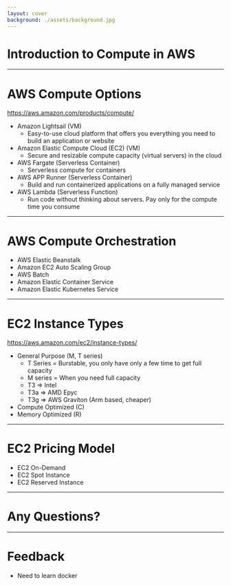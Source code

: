 ```yaml
---
layout: cover
background: ./assets/background.jpg
---
```


# Introduction to Compute in AWS

---

# AWS Compute Options

https://aws.amazon.com/products/compute/

<v-clicks>

* Amazon Lightsail (VM)
    * Easy-to-use cloud platform that offers you everything you need to build an application or website
* Amazon Elastic Compute Cloud (EC2) (VM)
    * Secure and resizable compute capacity (virtual servers) in the cloud
* AWS Fargate (Serverless Container)
    * Serverless compute for containers
* AWS APP Runner (Serverless Container)
    * Build and run containerized applications on a fully managed service
* AWS Lambda (Serverless Function)
    * Run code without thinking about servers. Pay only for the compute time you consume
</v-clicks>

---

# AWS Compute Orchestration

* AWS Elastic Beanstalk
* Amazon EC2 Auto Scaling Group
* AWS Batch
* Amazon Elastic Container Service
* Amazon Elastic Kubernetes Service

---

# EC2 Instance Types
https://aws.amazon.com/ec2/instance-types/

* General Purpose (M, T series)
    * T Series = Burstable, you only have only a few time to get full capacity
    * M series = When you need full capacity
    * T3 => Intel
    * T3a => AMD Epyc
    * T3g => AWS Graviton (Arm based, cheaper)
* Compute Optimized (C)
* Memory Optimized (R)

---

# EC2 Pricing Model

* EC2 On-Demand
* EC2 Spot Instance
* EC2 Reserved Instance


---

# Any Questions?

---

# Feedback

* Need to learn docker